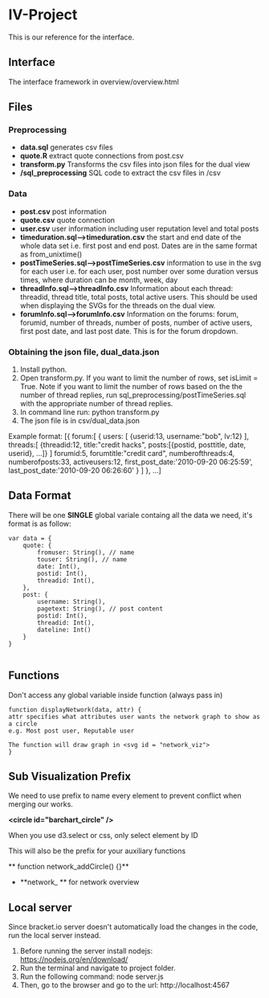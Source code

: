 # IV-Project

This is our reference for the interface. 

## Interface
The interface framework in overview/overview.html

## Files
### Preprocessing
* **data.sql** generates csv files
* **quote.R** extract quote connections from post.csv
* **transform.py** Transforms the csv files into json files for the dual view
* **/sql_preprocessing** SQL code to extract the csv files in /csv


### Data
* **post.csv** post information
* **quote.csv** quote connection
* **user.csv** user information including user reputation level and total posts
* **timeduration.sql-->timeduration.csv** the start and end date of the whole data set i.e. first post and end post. Dates are in the same format as from_unixtime()
* **postTimeSeries.sql-->postTimeSeries.csv** information to use in the svg for each user i.e. for each user, post number over some duration versus times, where duration can be month, week, day
* **threadInfo.sql-->threadInfo.csv** Information about each thread: threadid, thread title, total posts, total active users.  This should be used when displaying the SVGs for the threads on the dual view.
* **forumInfo.sql-->forumInfo.csv** Information on the forums: forum, forumid, number of threads, number of posts, number of active users, first post date, and last post date. This is for the forum dropdown.
 

### Obtaining the json file, dual_data.json
1. Install python.
2. Open transform.py. If you want to limit the number of rows, set isLimit = True. Note if you want to limit the number of rows based on the the number of thread replies, run sql_preprocessing/postTimeSeries.sql with the appropriate number of thread replies.
3. In command line run: python transform.py
4. The json file is in csv/dual_data.json

Example format:
[{
	forum:[
		{
			users:	[ {userid:13, username:"bob", lv:12} ],
			threads:[ {threadid:12, title:"credit hacks", posts:[{postid, posttitle, date, userid}, ...]} ]
			forumid:5,
			forumtitle:"credit card",
			numberofthreads:4,
			numberofposts:33,
			activeusers:12,
			first_post_date:'2010-09-20 06:25:59',
			last_post_date:'2010-09-20 06:26:60'
		}
	]
}, ...]

## Data Format
There will be one **SINGLE** global variale containg all the data we need, it's format is as follow:


```
var data = {
	quote: {
		fromuser: String(), // name
		touser: String(), // name
		date: Int(),
		postid: Int(),
		threadid: Int(),
	},
	post: {
		username: String(),
		pagetext: String(), // post content
		postid: Int(),
		threadid: Int(),
		dateline: Int()
	}
}
		

```

## Functions
Don't access any global variable inside function (always pass in)

```
function displayNetwork(data, attr) {
attr specifies what attributes user wants the network graph to show as a circle
e.g. Most post user, Reputable user

The function will draw graph in <svg id = "network_viz">	
}
```


## Sub Visualization Prefix
We need to use prefix to name every element to prevent conflict when merging our works.
 
**\<circle id="barchart_circle" />**

When you use d3.select or css, only select element by ID

This will also be the prefix for your auxiliary functions

** function network_addCircle() {}**



* **network_ ** for network overview


## Local server
Since bracket.io server doesn't automatically load the changes in the code, run the local server instead.
1. Before running the server install nodejs: https://nodejs.org/en/download/ 
2. Run the terminal and navigate to project folder.
3. Run the following command:
    node server.js
4. Then, go to the browser and go to the url: http://localhost:4567 

